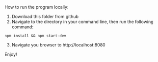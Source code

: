 How to run the program locally:

1. Download this folder from github
2. Navigate to the directory in your command line, then run the following command:

```
npm install && npm start-dev
```

3. Navigate you browser to http://localhost:8080

Enjoy!
